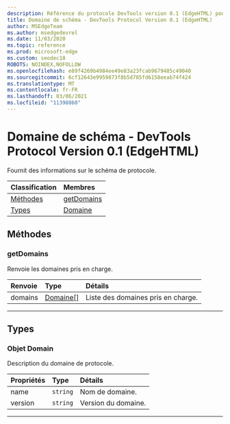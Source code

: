 ```yaml
---
description: Référence du protocole DevTools version 0.1 (EdgeHTML) pour le domaine de schéma. Fournit des informations sur le schéma de protocole.
title: Domaine de schéma - DevTools Protocol Version 0.1 (EdgeHTML)
author: MSEdgeTeam
ms.author: msedgedevrel
ms.date: 11/03/2020
ms.topic: reference
ms.prod: microsoft-edge
ms.custom: seodec18
ROBOTS: NOINDEX,NOFOLLOW
ms.openlocfilehash: e89f4269b4984ee49e83a23fcab9679485c49040
ms.sourcegitcommit: 6cf12643e9959873f8b5d785fd6158eeab74f424
ms.translationtype: MT
ms.contentlocale: fr-FR
ms.lasthandoff: 03/06/2021
ms.locfileid: "11398860"
---
```

# <a name="schema-domain---devtools-protocol-version-01-edgehtml"></a>Domaine de schéma - DevTools Protocol Version 0.1 (EdgeHTML)  

Fournit des informations sur le schéma de protocole.  

| Classification | Membres |  
|:--- |:--- |  
| [Méthodes](#methods) | [getDomains](#getdomains) |  
| [Types](#types) | [Domaine](#domain) |  

## <a name="methods"></a>Méthodes  

### <a name="getdomains"></a>getDomains  

Renvoie les domaines pris en charge.  

| Renvoie | Type | Détails |  
|:--- |:--- |:--- |  
| domains | [Domaine[]](#domain) | Liste des domaines pris en charge. |  

---  

## <a name="types"></a>Types  

### <a name="domain-object"></a>Objet Domain  

<a name="domain"></a>  

Description du domaine de protocole.  

| Propriétés | Type | Détails |  
|:--- |:--- |:--- |  
| name | `string` | Nom de domaine. |  
| version | `string` | Version du domaine. |  

---  
